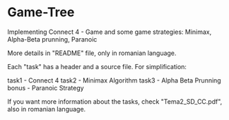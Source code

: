 # Game-Tree
Implementing Connect 4 - Game and some game strategies: Minimax, Alpha-Beta prunning, Paranoic

More details in "README" file, only in romanian language.

Each "task" has a header and a source file.
For simplification:

task1 - Connect 4
task2 - Minimax Algorithm
task3 - Alpha Beta Prunning
bonus - Paranoic  Strategy

If you want more information about the tasks, check "Tema2_SD_CC.pdf", also in romanian language.

